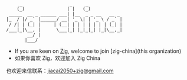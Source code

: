 
```text
     _                  _     _
    (_)                | |   (_)
 _____  __ _ ______ ___| |__  _ _ __   __ _
|_  / |/ _` |______/ __| '_ \| | '_ \ / _` |
 / /| | (_| |     | (__| | | | | | | | (_| |
/___|_|\__, |      \___|_| |_|_|_| |_|\__,_|
        __/ |
       |___/

```


- If you are keen on [Zig](https://ziglang.org/), welcome to join [zig-china](this organization)
- 如果你喜欢 Zig，欢迎加入 Zig China

也欢迎来信联系：jiacai2050+zig@gmail.com
